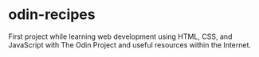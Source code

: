 # odin-recipes
First project while learning web development using HTML, CSS, and JavaScript with The Odin Project and useful resources within the Internet.